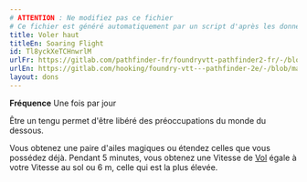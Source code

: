 ```yaml
---
# ATTENTION : Ne modifiez pas ce fichier
# Ce fichier est généré automatiquement par un script d'après les données du module Foundry VTT officiel et de sa traduction
title: Voler haut
titleEn: Soaring Flight
id: Tl8yckXeTCHnwrlM
urlFr: https://gitlab.com/pathfinder-fr/foundryvtt-pathfinder2-fr/-/blob/master/data/feats/Tl8yckXeTCHnwrlM.htm
urlEn: https://gitlab.com/hooking/foundry-vtt---pathfinder-2e/-/blob/master/packs/data/feats.db/soaring-flight.json
layout: dons
---
```

**Fréquence** Une fois par jour

Être un tengu permet d'être libéré des préoccupations du monde du dessous.

Vous obtenez une paire d'ailes magiques ou étendez celles que vous possédez déjà. Pendant 5 minutes, vous obtenez une Vitesse de [Vol](../actions/voler.html) égale à votre Vitesse au sol ou 6 m, celle qui est la plus élevée.
